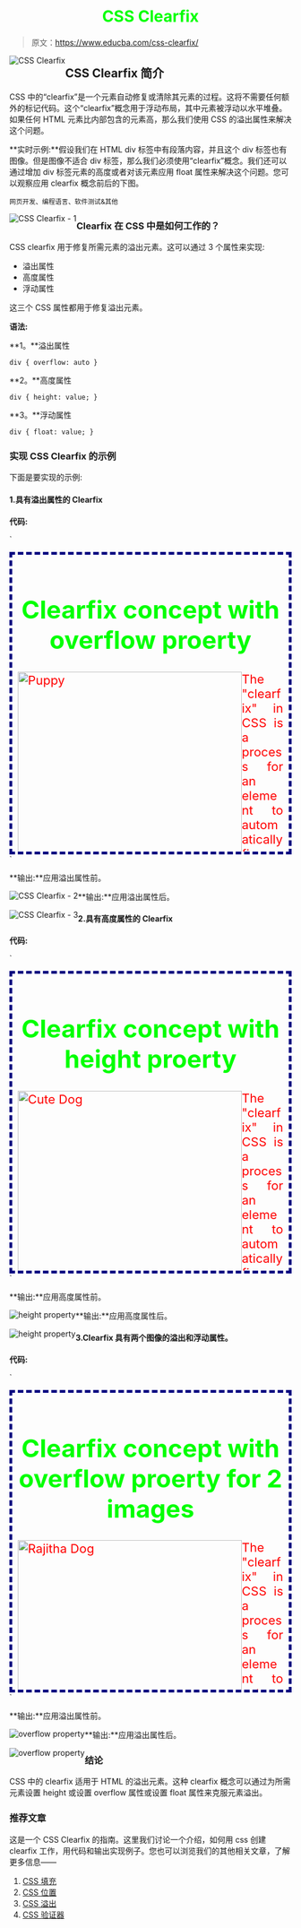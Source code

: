 # CSS Clearfix

> 原文：<https://www.educba.com/css-clearfix/>

![CSS Clearfix](img/a206acdb1efe9f2cf0236d95ca23c1f5.png)



## CSS Clearfix 简介

CSS 中的“clearfix”是一个元素自动修复或清除其元素的过程。这将不需要任何额外的标记代码。这个“clearfix”概念用于浮动布局，其中元素被浮动以水平堆叠。如果任何 HTML 元素比内部包含的元素高，那么我们使用 CSS 的溢出属性来解决这个问题。

**实时示例:**假设我们在 HTML div 标签中有段落内容，并且这个 div 标签也有图像。但是图像不适合 div 标签，那么我们必须使用“clearfix”概念。我们还可以通过增加 div 标签元素的高度或者对该元素应用 float 属性来解决这个问题。您可以观察应用 clearfix 概念前后的下图。

<small>网页开发、编程语言、软件测试&其他</small>

![CSS Clearfix - 1](img/238a944e99b0431629c0e9742973f60f.png)



### Clearfix 在 CSS 中是如何工作的？

CSS clearfix 用于修复所需元素的溢出元素。这可以通过 3 个属性来实现:

*   溢出属性
*   高度属性
*   浮动属性

这三个 CSS 属性都用于修复溢出元素。

**语法:**

**1。**溢出属性

`div
{
overflow: auto
}`

**2。**高度属性

`div
{
height: value;
}`

**3。**浮动属性

`div
{
float: value;
}`

### 实现 CSS Clearfix 的示例

下面是要实现的示例:

#### 1.具有溢出属性的 Clearfix

**代码:**

`<!DOCTYPE html>
<html>
<meta charset="ISO-8859-1">
<title>ClearFix in CSS</title>
<head>
<!-- CSS Styles -->
<style>
div {
border: 5px double brown;
padding: 10px;
text-align: justify;
color: navy;
font-size: 22px;
}
img {
float: right; /*Fix the image on the right side of the page*/
}
h1 {
color: green;
text-align: center;
}
.clearFix {
overflow: auto;
/*this will make the image adjust within the div tag*/
}
</style>
</head>
<body>
<div class="clearFix">
<h1>Clearfix concept with overflow proerty</h1>
<img src="d1.jpg" alt="Puppy" width="400" height="400"> The
"clearfix" in CSS is a process for an element to automatically fix or
clear its elements. This will do not need any additional markup code.
This "clearfix" concept is used with float layouts where elements are
floated to be stacked horizontally. If the any HTML element is taller
than the inner contained element then we used overflow property of CSS
to overcome this issue. Real Time Example: Let suppose we have
paragraph content in HTML div tag and also this div tag have image.
But image not fitting in the div tag then we must use "clearfix"
concept. We can also overcome this problem by increasing the div tag
element height or applying float property to that element. You can
observe the below image before and after applying clearfix concept.
</div>
</body>
</html>`

**输出:**应用溢出属性前。

![CSS Clearfix - 2](img/0ee5405d4132bd36f15d4909fab522d7.png)



**输出:**应用溢出属性后。

![CSS Clearfix - 3](img/e9d353ea312f457e46f528c42dfaef86.png)



#### 2.具有高度属性的 Clearfix

**代码:**

`<!DOCTYPE html>
<html>
<meta charset="ISO-8859-1">
<title>ClearFix in CSS</title>
<head>
<!-- CSS Styles -->
<style>
div {
border: 5px dotted blue;
padding: 10px;
text-align: justify;
color: olive;
font-size: 22px;
height: 510px;/*Set the height with 510 pixels*/
}
img {
float: left; /*Fix the image on the left side of the page*/
}
h1 {
color: fuchsia;
text-align: center;
}
</style>
</head>
<body>
<div class="clearFix">
<h1>Clearfix concept with height proerty</h1>
<img src="d3.jpg" alt="Cute Dog" width="400" height="400"> The
"clearfix" in CSS is a process for an element to automatically fix or
clear its elements. This will do not need any additional markup code.
This "clearfix" concept is used with float layouts where elements are
floated to be stacked horizontally. If the any HTML element is taller
than the inner contained element then we used overflow property of CSS
to overcome this issue. Real Time Example: Let suppose we have
paragraph content in HTML div tag and also this div tag have image.
But image not fitting in the div tag then we must use "clearfix"
concept. We can also overcome this problem by increasing the div tag
element height or applying float property to that element. You can
observe the below image before and after applying clearfix concept.
</div>
</body>
</html>`

**输出:**应用高度属性前。

![height property](img/478ac99ef2308356f7a02dabbfab39ad.png)



**输出:**应用高度属性后。

![height property](img/05e3c5b3b263714292228fc5e808ad5b.png)



#### 3.Clearfix 具有两个图像的溢出和浮动属性。

**代码:**

`<!DOCTYPE html>
<html>
<meta charset="ISO-8859-1">
<title>ClearFix in CSS</title>
<head>
<!-- CSS Styles -->
<style>
div {
border: 5px dashed navy;
padding: 10px;
text-align: justify;
color: red;
font-size: 22px;
overflow: auto;
}
h1 {
color: lime;
text-align: center;
}
/* .p1 {
width: 550px;
} */
.img1 {
float: left; /*Fix the image on the left side of the page*/
}
.img2 {
float: right; /*Fix the image on the left side of the page*/
}
</style>
</head>
<body>
<div class="clearFix">
<h1>Clearfix concept with overflow proerty for 2 images</h1>
<img class="img1" src="d4.jpg" alt="Rajitha Dog" width="400" height="400">
<img class="img2"src="d5.jpg" alt="Mahesh Dog" width="400" height="400">
<p class="p1">The "clearfix" in CSS is a process for an element to
automatically fix or clear its elements. This will do not need any
additional markup code. This "clearfix" concept is used with float
layouts where elements are floated to be stacked horizontally. If the
any HTML element is taller than the inner contained element then we
used overflow property of CSS to overcome this issue. Real Time
Example: Let suppose we have paragraph content in HTML div tag and
also this div tag have image. But image not fitting in the div tag
then we must use "clearfix" concept. We can also overcome this
problem by increasing the div tag element height or applying float
property to that element. You can observe the below image before and
after applying clearfix concept.</p>
</div>
</body>
</html>`

**输出:**应用溢出属性前。

![overflow property](img/9792b1821b480c1a6221514b54152cf5.png)



**输出:**应用溢出属性后。

![overflow property](img/bcd62703ff1419ca38d4385c3c415f52.png)



### 结论

CSS 中的 clearfix 适用于 HTML 的溢出元素。这种 clearfix 概念可以通过为所需元素设置 height 或设置 overflow 属性或设置 float 属性来克服元素溢出。

### 推荐文章

这是一个 CSS Clearfix 的指南。这里我们讨论一个介绍，如何用 css 创建 clearfix 工作，用代码和输出实现例子。您也可以浏览我们的其他相关文章，了解更多信息——

1.  [CSS 填充](https://www.educba.com/css-padding/)
2.  [CSS 位置](https://www.educba.com/css-position/)
3.  [CSS 溢出](https://www.educba.com/css-overflow/)
4.  [CSS 验证器](https://www.educba.com/css-validator/)





